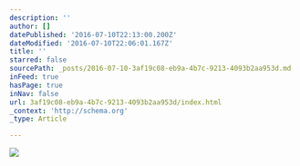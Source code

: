```yaml
---
description: ''
author: []
datePublished: '2016-07-10T22:13:00.200Z'
dateModified: '2016-07-10T22:06:01.167Z'
title: ''
starred: false
sourcePath: _posts/2016-07-10-3af19c08-eb9a-4b7c-9213-4093b2aa953d.md
inFeed: true
hasPage: true
inNav: false
url: 3af19c08-eb9a-4b7c-9213-4093b2aa953d/index.html
_context: 'http://schema.org'
_type: Article

---
```

![](https://the-grid-user-content.s3-us-west-2.amazonaws.com/33213db1-47ca-4ef6-b915-94132c0bf5d1.jpg)